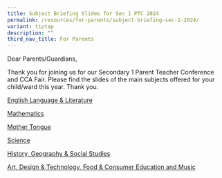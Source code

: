 ```yaml
---
title: Subject Briefing Slides for Sec 1 PTC 2024
permalink: /resources/for-parents/subject-briefing-sec-1-2024/
variant: tiptap
description: ""
third_nav_title: For Parents
---
```

<p>Dear Parents/Guardians,</p><p>Thank you for joining us for our Secondary 1 Parent Teacher Conference and CCA Fair. Please find the slides of the main subjects offered for your child/ward this year. Thank you.</p><p></p><p><a href="/files/2024_Sec_1_English_Literature_Presentation.pdf" rel="noopener noreferrer nofollow" target="_blank">English Language &amp; Literature</a></p><p><a href="/files/2024_Sec_1_Maths_Presentation_1.pdf" rel="noopener noreferrer nofollow" target="_blank">Mathematics</a></p><p><a href="/files/2024_Sec_1_Mother_Tongue_Presentation.pdf" rel="noopener noreferrer nofollow" target="_blank">Mother Tongue</a></p><p><a href="/files/2024_Sec_1_Science_Presentation.pdf" rel="noopener noreferrer nofollow" target="_blank">Science</a></p><p><a href="/files/2024_Sec_1_Presentation_History_Geography_Social_Studies.pdf" rel="noopener noreferrer nofollow" target="_blank">History, Geography &amp; Social Studies</a></p><p><a href="/files/2024_Sec_1_Presentation_History_Geography_Social_Studies.pdf" rel="noopener noreferrer nofollow" target="_blank">Art, Design &amp; Technology, Food &amp; Consumer Education and Music</a></p>